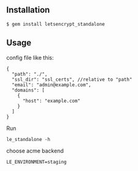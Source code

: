 ## Installation

    $ gem install letsencrypt_standalone

## Usage

config file like this:

```
{
  "path": "./",
  "ssl_dir": "ssl_certs", //relative to "path"
  "email": "admin@example.com",
  "domains": [
    {
      "host": "example.com"
    }
  ]
}

```

Run

`le_standalone -h`

choose acme backend

```
LE_ENVIRONMENT=staging
```
